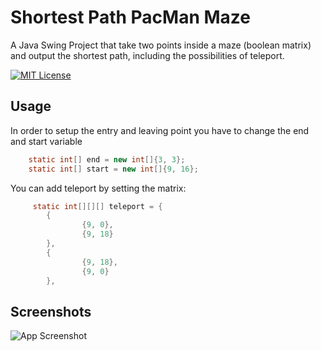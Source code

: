 
# Shortest Path PacMan Maze

A Java Swing Project that take two points inside a maze (boolean matrix) and output the shortest path, including the possibilities of teleport.

[![MIT License](https://img.shields.io/badge/License-MIT-green.svg)](https://choosealicense.com/licenses/mit/)



## Usage

In order to setup the entry and leaving point you have to change the end and start variable

```java
    static int[] end = new int[]{3, 3};
    static int[] start = new int[]{9, 16};
```

You can add teleport by setting the matrix:

```java
     static int[][][] teleport = {
        {
                {9, 0},        
                {9, 18}        
        },
        {
                {9, 18},       
                {9, 0}          
        },
```
## Screenshots

![App Screenshot](image/screen)


